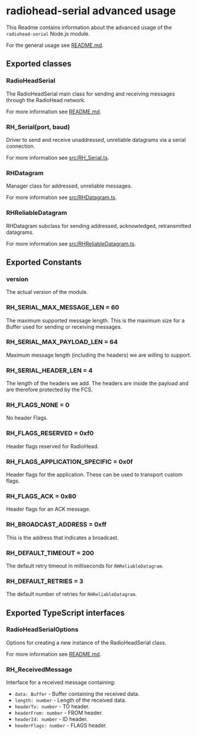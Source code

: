 # radiohead-serial advanced usage

This Readme contains information about the advanced usage of the `radiohead-serial` Node.js module.

For the general usage see [README.md](https://github.com/crycode-de/node-radiohead-serial/blob/master/README.md).

## Exported classes

### RadioHeadSerial

The RadioHeadSerial main class for sending and receiving messages through the RadioHead network.

For more information see [README.md](https://github.com/crycode-de/node-radiohead-serial/blob/master/README.md#radioheadserialoptions-radioheadserialoptions).

### RH_Serial(port, baud)

Driver to send and receive unaddressed, unreliable datagrams via a serial connection.

For more information see [src/RH_Serial.ts](https://github.com/crycode-de/node-radiohead-serial/blob/master/src/RH_Serial.ts).

### RHDatagram

Manager class for addressed, unreliable messages.

For more information see [src/RHDatagram.ts](https://github.com/crycode-de/node-radiohead-serial/blob/master/src/RHDatagram.ts).

### RHReliableDatagram

RHDatagram subclass for sending addressed, acknowledged, retransmitted datagrams.

For more information see [src/RHReliableDatagram.ts](https://github.com/crycode-de/node-radiohead-serial/blob/master/src/RHReliableDatagram.ts).

## Exported Constants

### version

The actual version of the module.

### RH_SERIAL_MAX_MESSAGE_LEN = 60

The maximum supported message length.
This is the maximum size for a Buffer used for sending or receiving messages.

### RH_SERIAL_MAX_PAYLOAD_LEN = 64

Maximum message length (including the headers) we are willing to support.

### RH_SERIAL_HEADER_LEN = 4

The length of the headers we add.
The headers are inside the payload and are therefore protected by the FCS.

### RH_FLAGS_NONE = 0

No header Flags.

### RH_FLAGS_RESERVED = 0xf0

Header flags reserved for RadioHead.

### RH_FLAGS_APPLICATION_SPECIFIC = 0x0f

Header flags for the application.
These can be used to transport custom flags.

### RH_FLAGS_ACK = 0x80

Header flags for an ACK message.

### RH_BROADCAST_ADDRESS = 0xff

This is the address that indicates a broadcast.

### RH_DEFAULT_TIMEOUT = 200

The default retry timeout in milliseconds for `RHReliableDatagram`.

### RH_DEFAULT_RETRIES = 3

The default number of retries for `RHReliableDatagram`.

## Exported TypeScript interfaces

### RadioHeadSerialOptions

Options for creating a new instance of the RadioHeadSerial class.

For more information see [README.md](https://github.com/crycode-de/node-radiohead-serial/blob/master/README.md#radioheadserialoptions).

### RH_ReceivedMessage

Interface for a received message containing:

* `data: Buffer` - Buffer containing the received data.
* `length: number` - Length of the received data.
* `headerTo: number` - TO header.
* `headerFrom: number` - FROM header.
* `headerId: number` - ID header.
* `headerFlags: number` - FLAGS header.
